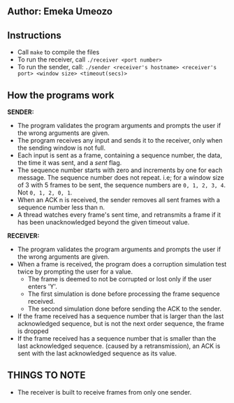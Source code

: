 ## Author: Emeka Umeozo

## Instructions 
 - Call `make` to compile the files
 - To run the receiver, call `./receiver <port number>`
 - To run the sender, call: `./sender <receiver's hostname> <receiver's port> <window size> <timeout(secs)>`

## How the programs work
**SENDER:**

- The program validates the program arguments and prompts the user if the wrong arguments are given.
- The program receives any input and sends it to the receiver, only when the sending window is not full.
- Each input is sent as a frame, containing a sequence number, the data, the time it was sent, and a *sent* flag.
- The sequence number starts with zero and increments by one for each message. The sequence number does not repeat.
i.e; for a window size of 3 with 5 frames to be sent, the sequence numbers are `0, 1, 2, 3, 4`. Not `0, 1, 2, 0, 1`.
- When an ACK n is received, the sender removes all sent frames with a sequence number less than n.
- A thread watches every frame's sent time, and retransmits a frame if it has been unacknowledged beyond the given timeout
value.

**RECEIVER:**

- The program validates the program arguments and prompts the user if the wrong arguments are given.
- When a frame is received, the program does a corruption simulation test twice by prompting the user for a value.
    - The frame is deemed to not be corrupted or lost only if the user enters 'Y'.
    - The first simulation is done before processing the frame sequence received.
    - The second simulation done before sending the ACK to the sender.
- If the frame received has a sequence number that is larger than the last acknowledged sequence, but is not the next 
  order sequence, the frame is dropped
- If the frame received has a sequence number that is smaller than the last acknowledged sequence.
(caused by a retransmission), an ACK is sent with the last acknowledged sequence as its value.


## THINGS TO NOTE
 - The receiver is built to receive frames from only one sender.
